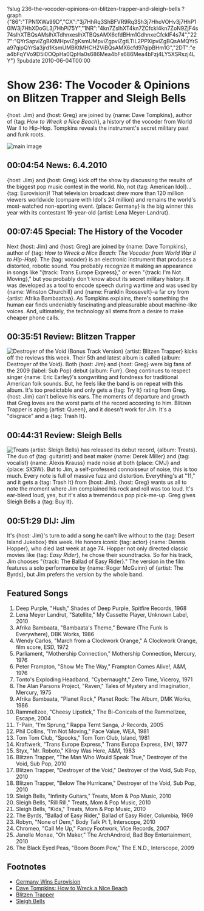 ?slug 236-the-vocoder-opinions-on-blitzen-trapper-and-sleigh-bells
?graph {"86":"TPN1XWa99D","CX":"3j7HhRq3ShBFVR9Rq3Sh3j7HhoVOHv3j7HhP10IW3j7HhXDoGL3j7HhPi75Y","1NR":"4kn7ZslhXT4kn7ZCfckl4kn7ZoN9ZjF4s74slhXTBQsAMslhXTdhnxeslhXTBQsAMX6cfdBHm1GdhnxeCfcklF4s74","227":"QYrSapviZgBKtMHpviZgKsmUMpviZgpviZgtLTlL2PPXlpviZgBQsAMQYrSa97qipQYrSa3jrd1KsmUMBKtMHCH2ViBQsAMX6cfd97qipBHm1G","2DT":"ea4bFqYVo9D5i0OQpHa0QpHa0s686Mea4bFs686Mea4bFzj4LY5XSRszj4LY"}
?pubdate 2010-06-04T00:00

# Show 236: The Vocoder & Opinions on Blitzen Trapper and Sleigh Bells
{host: Jim} and {host: Greg} are joined by {name: Dave Tompkins}, author of {tag: *How to Wreck a Nice Beach*}, a history of the vocoder from World War II to Hip-Hop. Tompkins reveals the instrument's secret military past and funk roots.

![main image](//static.soundopinions.org/images/2010/vocoder/1.jpg)

## 00:04:54 News: 6.4.2010
{host: Jim} and {host: Greg} kick off the show by discussing the results of the biggest pop music contest in the world. No, not {tag: American Idol}...{tag: Eurovision}! That television broadcast drew more than 120 million viewers worldwide (compare with Idol's 24 million) and remains the world's most-watched non-sporting event. {place: Germany} is the big winner this year with its contestant 19-year-old {artist: Lena Meyer-Landrut}. 

## 00:07:45 Special: The History of the Vocoder 
Next {host: Jim} and {host: Greg} are joined by {name: Dave Tompkins}, author of {tag: *How to Wreck a Nice Beach: The Vocoder from World War II to Hip-Hop*}. The {tag: vocoder} is an electronic instrument that produces a distorted, robotic sound. You probably recognize it making an appearance in songs like "{track: Trans Europe Express}," or even "{track: I'm Not Moving}," but you probably don't know about its secret military history. It was developed as a tool to encode speech during wartime and was used by {name: Winston Churchill} and {name: Franklin Roosevelt}–a far cry from {artist: Afrika Bambaattaa}. As Tompkins explains, there's something the human ear finds undeniably fascinating and pleasurable about machine-like voices. And, ultimately, the technology all stems from a desire to make cheaper phone calls.

## 00:35:51 Review: Blitzen Trapper
![Destroyer of the Void (Bonus Track Version)](//static.soundopinions.org/assets/236/1NR0.jpg "5028207/372298888")
{artist: Blitzen Trapper} kicks off the reviews this week. Their 5th and latest album is called {album: Destroyer of the Void}. Both {host: Jim} and {host: Greg} were big fans of the 2009 {label: Sub Pop} debut {album: Furr}. Greg continues to respect singer {name: Eric Earley}'s songwriting and fondness for traditional American folk sounds. But, he feels like the band is on repeat with this album. It's too predictable and only gets a {tag: Try It} rating from Greg. {host: Jim} can't believe his ears. The moments of departure and growth that Greg loves are the worst parts of the record according to him. Blitzen Trapper is aping {artist: Queen}, and it doesn't work for Jim. It's a "disgrace" and a {tag: Trash It}.

## 00:44:31 Review: Sleigh Bells
![Treats](//static.soundopinions.org/assets/236/2270.jpg "370695831/371959684")
{artist: Sleigh Bells} has released its debut record, {album: Treats}. The duo of {tag: guitarist} and beat maker {name: Derek Miller} and {tag: vocalist} {name: Alexis Krauss} made noise at both {place: CMJ} and {place: SXSW}. But to Jim, a self-professed connoisseur of noise, this is too much. Every note is full of massive fuzz and distortion. Everything's at "11," and it gets a {tag: Trash It} from {host: Jim}. {host: Greg} wants us all to note the moment where Jim complained his rock and roll was too loud. It's ear-bleed loud, yes, but it's also a tremendous pop pick-me-up. Greg gives Sleigh Bells a {tag: Buy It}. 

## 00:51:29 DIJ: Jim
It's {host: Jim}'s turn to add a song he can't live without to the {tag: Desert Island Jukebox} this week. He honors iconic {tag: actor} {name: Dennis Hopper}, who died last week at age 74. Hopper not only directed classic movies like {tag: *Easy Rider*}, he chose their soundtracks. So for his track, Jim chooses "{track: The Ballad of Easy Rider}." The version in the film features a solo performance by {name: Roger McGuinn} of {artist: The Byrds}, but Jim prefers the version by the whole band.


## Featured Songs
1. Deep Purple, "Hush," Shades of Deep Purple, Spitfire Records, 1968
2. Lena Meyer Landrut, "Satellite," My Cassette Player, Unknown Label, 2010
3. Afrika Bambaata, "Bambaata's Theme," Beware (The Funk Is Everywhere), DBK Works, 1986
4. Wendy Carlos, "March from a Clockwork Orange," A Clockwork Orange, film score, ESD, 1972
5. Parliament, "Mothership Connection," Mothership Connection, Mercury, 1976
6. Peter Frampton, "Show Me The Way," Frampton Comes Alive!, A&M, 1976
7. Tonto's Exploding Headband, "Cybernaught," Zero Time, Viceroy, 1971
8. The Alan Parsons Project, "Raven," Tales of Mystery and Imagination, Mercury, 1975
9. Afrika Bambaata, "Planet Rock," Planet Rock: The Album, DMK Works, 1986
10. Rammellzee, "Cheesy Lipstick," The Bi-Conicals of the Rammellzee, Escape, 2004
11. T-Pain, "I'm Sprung," Rappa Ternt Sanga, J-Records, 2005
12. Phil Collins, "I'm Not Moving," Face Value, WEA, 1981
13. Tom Tom Club, "Spooks," Tom Tom Club, Island, 1981
14. Kraftwerk, "Trans Europe Express," Trans Europa Express, EMI, 1977
15. Styx, "Mr. Roboto," Kilroy Was Here, A&M, 1983
16. Blitzen Trapper, "The Man Who Would Speak True," Destroyer of the Void, Sub Pop, 2010
17. Blitzen Trapper, "Destroyer of the Void," Destroyer of the Void, Sub Pop, 2010
18. Blitzen Trapper, "Below The Hurricane," Destroyer of the Void, Sub Pop, 2010
19. Sleigh Bells, "Infinity Guitars," Treats, Mom & Pop Music, 2010
20. Sleigh Bells, "Rill Rill," Treats, Mom & Pop Music, 2010
21. Sleigh Bells, "Kids," Treats, Mom & Pop Music, 2010
22. The Byrds, "Ballad of Easy Rider," Ballad of Easy Rider, Columbia, 1969
23. Robyn, "None of Dem," Body Talk Pt 1, Interscope, 2010
24. Chromeo, "Call Me Up," Fancy Footwork, Vice Records, 2007
25. Janelle Monae, "Oh Maker," The ArchAndroid, Bad Boy Entertainment, 2010
26. The Black Eyed Peas, "Boom Boom Pow," The E.N.D., Interscope, 2009

## Footnotes
- [Germany Wins Eurovision](http://content.time.com/time/arts/article/0,8599,1992889,00.html)
- [Dave Tompkins: How to Wreck a Nice Beach](http://howtowreckanicebeach.com/)
- [Blitzen Trapper](http://www.blitzentrapper.net/)
- [Sleigh Bells](http://www.bitterrivals.us/)
